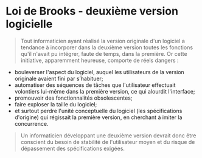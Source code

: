 # Loi de Brooks - deuxième version logicielle

> Tout informaticien ayant réalisé la version originale d'un logiciel a tendance à incorporer dans la deuxième version toutes les fonctions qu'il n'avait pu intégrer, faute de temps, dans la première. Or cette initiative, apparemment heureuse, comporte de réels dangers :

* bouleverser l'aspect du logiciel, auquel les utilisateurs de la version originale avaient fini par s’habituer;
* automatiser des séquences de tâches que l'utilisateur effectuait volontiers lui-même dans la première version, ce qui alourdit l'interface;
* promouvoir des fonctionnalités obsolescentes;
* faire exploser la taille du logiciel;
* et surtout perdre l'unité conceptuelle du logiciel (les spécifications d'origine) qui régissait la première version, en cherchant à imiter la concurrence.

> Un informaticien développant une deuxième version devrait donc être conscient du besoin de stabilité de l'utilisateur moyen et du risque de dépassement des spécifications exigées.
